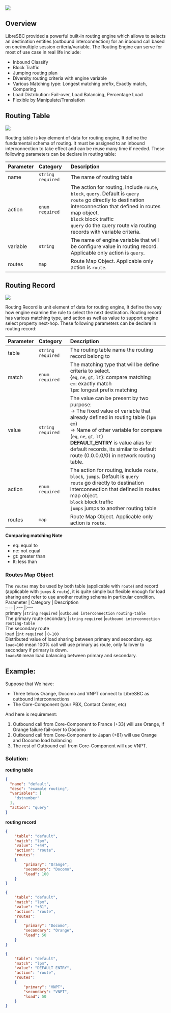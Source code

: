 <img src="https://img.shields.io/badge/STATUS-DONE-blue?style=flat-square">

## Overview
LibreSBC provided a powerful built-in routing engine which allows to selects an destination entities (outbound interconnection) for an inbound call based on one/multiple session criteria/variable. The Routing Engine can serve for most of use case in real life include:

* Inbound Classify
* Block Traffic
* Jumping routing plan
* Diversity routing criteria with engine variable
* Various Matching type: Longest matching prefix, Exactly match, Comparing 
* Load Distribution: Fail-over, Load Balancing, Percentage Load
* Flexible by Manipulate/Translation
 

## Routing Table
<img src="https://img.shields.io/badge/API-/libreapi/routing/table-BLUE?style=for-the-badge&logo=Safari">

Routing table is key element of data for routing engine, It define the fundamental schema of routing. It must be assigned to an inbound interconnection to take effect and can be reuse many time if needed. These following parameters can be declare in routing table: 

Parameter  | Category           | Description                     
:---       |:---                |:---                             
name       |`string` `required` | The name of routing table    
action     |`enum` `required`| The action for routing, include `route`, `block`, `query`. Default is `query` <br/> `route` go directly to destination interconnection that defined in routes map object. <br/> `block` block traffic <br/>`query` do the query route via routing records with variable criteria.
variable   |`string` | The name of engine variable that will be configure value in routing record. Applicable only action is `query`. 
routes     |`map` | Route Map Object. Applicable only action is `route`.


## Routing Record
<img src="https://img.shields.io/badge/API-/libreapi/routing/record-BLUE?style=for-the-badge&logo=Safari">

Routing Record is unit element of data for routing engine, It define the way how engine examine the rule to select the next destination. Routing record has various matching type, and action as well as value to support engine select property next-hop. These following parameters can be declare in routing record:

Parameter  | Category           | Description                     
:---       |:---                |:---                             
table       |`string` `required` | The routing table name  the routing record belong to 
match       |`enum` `required` | The matching type that will be define criteria to select. <br/>{`eq`, `ne`, `gt`, `lt`}: compare matching <br/>`em`: exactly match <br/>`lpm`: longest prefix matching
value |`string` `required` |The value can be present by two purpose:<br/>→ The fixed value of variable that already defined in routing table (`lpm` `em`) <br/>→ Name of other variable for compare (`eq`, `ne`, `gt`, `lt`) <br/>**DEFAULT_ENTRY** is value alias for default records, its similar to default route (0.0.0.0/0) in network routing table.
action     |`enum` `required`| The action for routing, include `route`, `block`, `jumps`. Default is `query` <br/> `route` go directly to destination interconnection that defined in routes map object. <br/> `block` block traffic <br/>`jumps` jumps to another routing table
routes     |`map` | Route Map Object. Applicable only action is `route`.

**Comparing matching Note**
* eq: equal to
* ne: not equal
* gt: greater than
* lt: less than


### Routes Map Object
The `routes` may be used by both table (applicable with `route`) and record (applicable with `jumps` & `route`), it is quite simple but flexible enough for load sharing and refer to use another routing schema in particular condition.
Parameter    | Category           | Description                     
:---         |:---                |:---                             
primary         |`string` `required` |`outbound interconnection` `routing-table` <br/>The primary route
secondary       |`string` `required` |`outbound interconnection` `routing-table` <br/>The secondary route                     
load   |`int` `required` | `0-100` <br/>Distributed value of load sharing between primary and secondary. eg:<br/> `load=100` mean 100% call will use primary as route, only failover to secondary if primary is down. <br/>`load=50` mean load balancing between primary and secondary.

## Example:
Suppose that We have:
* Three telcos Orange, Docomo and VNPT connect to LibreSBC as outbound interconnections
* The Core-Component (your PBX, Contact Center, etc)

And here is requirement:
1. Outbound call from Core-Component to France (+33) will use Orange, if Orange failure fail-over to Docomo
2. Outbound call from Core-Component to Japan (+81) will use Orange and Docomo load balancing
3. The rest of Outbound call from Core-Component will use VNPT.

### Solution:

**routing table**
```json
{
  "name": "default",
  "desc": "example routing",
  "variables": [
    "dstnumber"
  ],
  "action": "query"
}
```

**routing record**
```json
{
    "table": "default",
    "match": "lpm",
    "value": "+44",
    "action": "route",
    "routes": 
    {
        "primary": "Orange",
        "secondary": "Docomo",
        "load": 100
    }
}

{
    "table": "default",
    "match": "lpm",
    "value": "+81",
    "action": "route",
    "routes": 
    {
        "primary": "Docomo",
        "secondary": "Orange",
        "load": 50
    }
}

{
    "table": "default",
    "match": "lpm",
    "value": "DEFAULT_ENTRY",
    "action": "route",
    "routes": 
    {
        "primary": "VNPT",
        "secondary": "VNPT",
        "load": 50
    }
}
```

